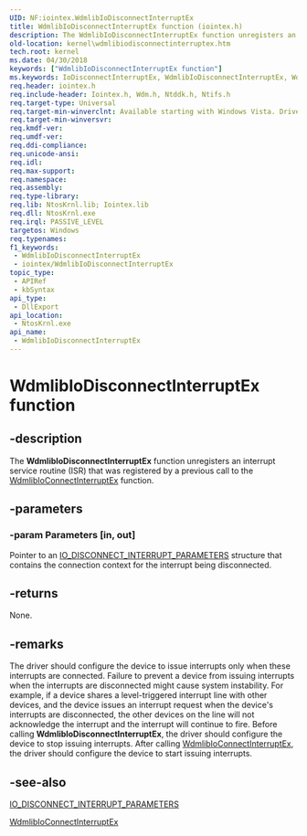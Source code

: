 ```yaml
---
UID: NF:iointex.WdmlibIoDisconnectInterruptEx
title: WdmlibIoDisconnectInterruptEx function (iointex.h)
description: The WdmlibIoDisconnectInterruptEx function unregisters an interrupt service routine (ISR) that was registered by a previous call to the WdmlibIoConnectInterruptEx function.
old-location: kernel\wdmlibiodisconnectinterruptex.htm
tech.root: kernel
ms.date: 04/30/2018
keywords: ["WdmlibIoDisconnectInterruptEx function"]
ms.keywords: IoDisconnectInterruptEx, WdmlibIoDisconnectInterruptEx, WdmlibIoDisconnectInterruptEx function [Kernel-Mode Driver Architecture], iointex/IoDisconnectInterruptEx, iointex/WdmlibIoDisconnectInterruptEx, kernel.wdmlibiodisconnectinterruptex
req.header: iointex.h
req.include-header: Iointex.h, Wdm.h, Ntddk.h, Ntifs.h
req.target-type: Universal
req.target-min-winverclnt: Available starting with Windows Vista. Drivers that must also work Microsoft Windows 2000, Windows XP, or Windows Server 2003 can instead link to Iointex.lib to use the routine.
req.target-min-winversvr: 
req.kmdf-ver: 
req.umdf-ver: 
req.ddi-compliance: 
req.unicode-ansi: 
req.idl: 
req.max-support: 
req.namespace: 
req.assembly: 
req.type-library: 
req.lib: NtosKrnl.lib; Iointex.lib
req.dll: NtosKrnl.exe
req.irql: PASSIVE_LEVEL
targetos: Windows
req.typenames: 
f1_keywords:
 - WdmlibIoDisconnectInterruptEx
 - iointex/WdmlibIoDisconnectInterruptEx
topic_type:
 - APIRef
 - kbSyntax
api_type:
 - DllExport
api_location:
 - NtosKrnl.exe
api_name:
 - WdmlibIoDisconnectInterruptEx
---
```


# WdmlibIoDisconnectInterruptEx function


## -description

The  <b>WdmlibIoDisconnectInterruptEx</b> function unregisters an interrupt service routine (ISR) that was registered by a previous call to the <a href="/windows-hardware/drivers/ddi/iointex/nf-iointex-wdmlibioconnectinterruptex">WdmlibIoConnectInterruptEx</a> function.

## -parameters

### -param Parameters [in, out]


Pointer to an <a href="/windows-hardware/drivers/ddi/wdm/ns-wdm-_io_disconnect_interrupt_parameters">IO_DISCONNECT_INTERRUPT_PARAMETERS</a> structure that contains the connection context for  the interrupt being disconnected.

## -returns

None.

## -remarks

The driver should configure the device to issue interrupts only when these interrupts are connected. Failure to prevent a device from issuing interrupts when the interrupts are disconnected might cause system instability. For example, if a device shares a level-triggered interrupt line with other devices, and the device issues an interrupt request when the device's interrupts are disconnected, the other devices on the line will not acknowledge the interrupt and the interrupt will continue to fire. Before calling <b>WdmlibIoDisconnectInterruptEx</b>, the driver should configure the device to stop issuing interrupts. After calling <a href="/windows-hardware/drivers/ddi/iointex/nf-iointex-wdmlibioconnectinterruptex">WdmlibIoConnectInterruptEx</a>, the driver should configure the device to start issuing interrupts.

## -see-also

<a href="/windows-hardware/drivers/ddi/wdm/ns-wdm-_io_disconnect_interrupt_parameters">IO_DISCONNECT_INTERRUPT_PARAMETERS</a>



<a href="/windows-hardware/drivers/ddi/iointex/nf-iointex-wdmlibioconnectinterruptex">WdmlibIoConnectInterruptEx</a>


